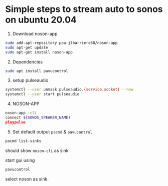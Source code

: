 Simple steps to stream auto to sonos on ubuntu 20.04
====================================================

1. Download noson-app

```bash
sudo add-apt-repository ppa:jlbarriere68/noson-app
sudo apt-get update
sudo apt-get install noson-app
```

2. Dependencies
```bash
sudo apt install pavucontrol
```

3. setup pulseaudio
```bash
systemctl --user unmask pulseaudio.{service,socket} --now
systemctl --user start pulseaudio
```

4. NOSON-APP
```bash
noson-app -cli
connect ${SONOS_SPEAKER_NAME)
playpulse
```

5. Set default output `pacmd` & `pavucontrol`
```bash
pacmd list-sinks
```
should show `noson-cli` as sink

start gui using
```bash
pavucontrol
```

select noson as sink.
